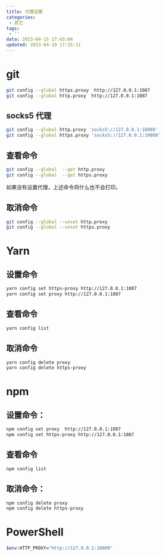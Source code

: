 ```yaml
---
title: 代理设置
categories:
 - 其它
tags:
 - ''
data: 2023-04-15 17:43:04
updated: 2023-04-19 17:15:11
---
```


# git

```bash
git config --global https.proxy  http://127.0.0.1:1087
git config --global http.proxy  http://127.0.0.1:1087
```


## socks5 代理
```bash
git config --global http.proxy 'socks5://127.0.0.1:10808'
git config --global https.proxy 'socks5://127.0.0.1:10808'
```

## 查看命令

```bash
git config --global  --get http.proxy
git config --global  --get https.proxy
```

如果没有设置代理，上述命令将什么也不会打印。

## 取消命令

```bash
git config --global --unset http.proxy
git config --global --unset https.proxy
```

#  Yarn

## 设置命令

```bash
yarn config set https-proxy http://127.0.0.1:1087
yarn config set proxy http://127.0.0.1:1087
```

## 查看命令

```bash
yarn config list
```

## 取消命令

```bash
yarn config delete proxy
yarn config delete https-proxy
```

# npm

## 设置命令：

```bash
npm config set proxy  http://127.0.0.1:1087
npm config set https-proxy http://127.0.0.1:1087
```

## 查看命令

```bash
npm config list
```

## 取消命令：

```bash
npm config delete proxy
npm config delete https-proxy
```

# PowerShell

```bash
$env:HTTP_PROXY="http://127.0.0.1:10809"
```